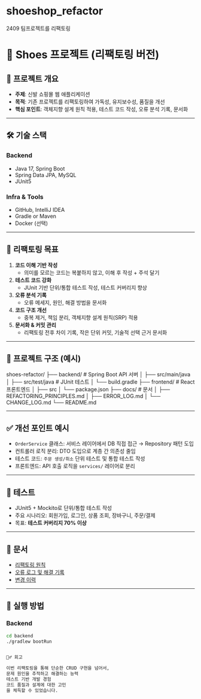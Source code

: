 # shoeshop_refactor
2409 팀프로젝트를 리팩토링


# 👟 Shoes 프로젝트 (리팩토링 버전)

## 📌 프로젝트 개요
- **주제**: 신발 쇼핑몰 웹 애플리케이션
- **목적**: 기존 프로젝트를 리팩토링하여 가독성, 유지보수성, 품질을 개선
- **핵심 포인트**: 객체지향 설계 원칙 적용, 테스트 코드 작성, 오류 분석 기록, 문서화

---

## 🛠 기술 스택
### Backend
- Java 17, Spring Boot
- Spring Data JPA, MySQL
- JUnit5


### Infra & Tools
- GitHub, IntelliJ IDEA
- Gradle or Maven
- Docker (선택)

---

## 🎯 리팩토링 목표
1. **코드 이해 기반 작성**  
   - 의미를 모르는 코드는 복붙하지 않고, 이해 후 작성 + 주석 달기
2. **테스트 코드 강화**  
   - JUnit 기반 단위/통합 테스트 작성, 테스트 커버리지 향상
3. **오류 분석 기록**  
   - 오류 메세지, 원인, 해결 방법을 문서화
4. **코드 구조 개선**  
   - 중복 제거, 책임 분리, 객체지향 설계 원칙(SRP) 적용
5. **문서화 & 커밋 관리**  
   - 리팩토링 전후 차이 기록, 작은 단위 커밋, 기술적 선택 근거 문서화

---

## 📂 프로젝트 구조 (예시)
shoes-refactor/
├── backend/ # Spring Boot API 서버
│ ├── src/main/java
│ ├── src/test/java # JUnit 테스트
│ └── build.gradle
├── frontend/ # React 프론트엔드
│ ├── src
│ └── package.json
├── docs/ # 문서
│ ├── REFACTORING_PRINCIPLES.md
│ ├── ERROR_LOG.md
│ └── CHANGE_LOG.md
└── README.md



---

## ✅ 개선 포인트 예시
- `OrderService` 클래스: 서비스 레이어에서 DB 직접 접근 → Repository 패턴 도입
- 컨트롤러 로직 분리: DTO 도입으로 계층 간 의존성 줄임
- 테스트 코드: `주문 생성/취소` 단위 테스트 및 통합 테스트 작성
- 프론트엔드: API 호출 로직을 `services/` 레이어로 분리

---

## 🧪 테스트
- JUnit5 + Mockito로 단위/통합 테스트 작성
- 주요 시나리오: 회원가입, 로그인, 상품 조회, 장바구니, 주문/결제
- 목표: **테스트 커버리지 70% 이상**

---

## 📖 문서
- [리팩토링 원칙](./docs/REFACTORING_PRINCIPLES.md)  
- [오류 로그 및 해결 기록](./docs/ERROR_LOG.md)  
- [변경 이력](./docs/CHANGE_LOG.md)

---

## 🚀 실행 방법
### Backend
```bash
cd backend
./gradlew bootRun


🙋‍♂️ 회고

이번 리팩토링을 통해 단순한 CRUD 구현을 넘어서,
문제 원인을 추적하고 해결하는 능력
테스트 기반 개발 경험
코드 품질과 설계에 대한 고민
을 체득할 수 있었습니다.
